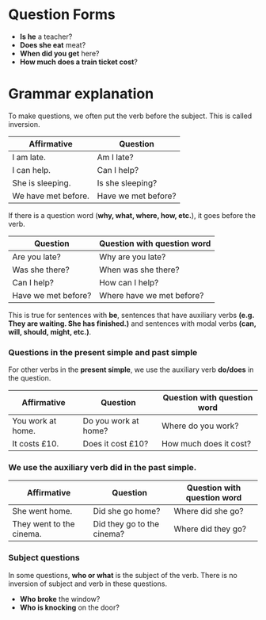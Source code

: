 # Question Forms

- **Is he** a teacher?
- **Does she eat** meat?
- **When did you get** here?
- **How much does a train ticket cost**?

# Grammar explanation
To make questions, we often put the verb before the subject. This is called inversion.

|Affirmative	|Question
|---------------|--------
|I am late.	|Am I late?
|I can help.	|Can I help?
|She is sleeping.	|Is she sleeping?
|We have met before.	|Have we met before?


If there is a question word (**why, what, where, how, etc.**), it goes before the verb.

|Question	|Question with question word
|-----------|---------------------------
|Are you late?	|Why are you late?
|Was she there?	|When was she there?
|Can I help?	|How can I help?
|Have we met before?	|Where have we met before?


This is true for sentences with **be**, sentences that have auxiliary verbs **(e.g. They are waiting. She has finished.)** and sentences with modal verbs **(can, will, should, might, etc.)**.

### Questions in the present simple and past simple

For other verbs in the **present simple**, we use the auxiliary verb **do/does** in the question.

|Affirmative	|Question	|Question with question word
|---------------|-----------|-----------------------
|You work at home.  	|Do you work at home?	|Where do you work?
|It costs £10. 	|Does it cost £10?	|How much does it cost?

### We use the auxiliary verb did in the past simple.

|Affirmative	|Question	|Question with question word
|---------------|-----------|-----------------------
|She went home. 	|Did she go home?	|Where did she go?
|They went to the cinema. 	|Did they go to the cinema?	|Where did they go?

### Subject questions

In some questions, **who or what** is the subject of the verb. There is no inversion of subject and verb in these questions.

* **Who broke** the window?
* **Who is knocking** on the door?
